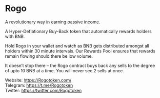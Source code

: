# Rogo
A revolutionary way in earning passive income.  

A Hyper-Deflationary Buy-Back token that automatically rewards holders with BNB.  

Hold Rogo in your wallet and watch as BNB gets distributed amongst all holders within 30 minute intervals. Our Rewards Pool ensures that rewards remain flowing should there be low volume.  

It doesn’t stop there – the Rogo contract buys back any sells to the degree of upto 10 BNB at a time. You will never see 2 sells at once.  

Website: https://Rogotoken.com/  
Telegram: https://t.me/Rogotoken  
Twitter: https://twitter.com/Rogotoken
